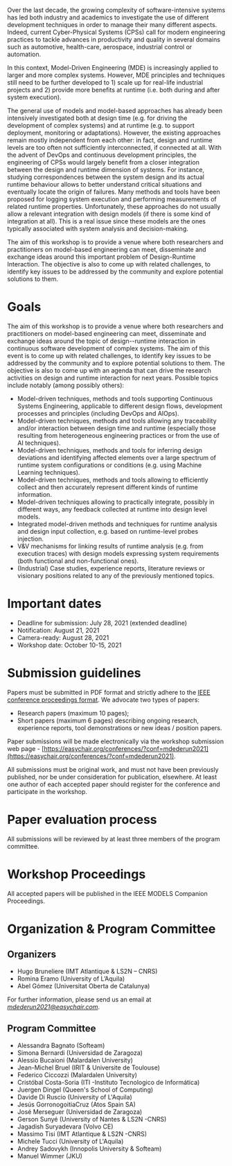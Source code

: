 Over the last decade, the growing complexity of software-intensive systems has led both industry and academics to investigate the use of different development techniques in order to manage their many different aspects.
Indeed, current Cyber-Physical Systems (CPSs) call for modern engineering practices to tackle advances in productivity and quality in several domains such as automotive, health-care, aerospace, industrial control or automation.

In this context, Model-Driven Engineering (MDE) is increasingly applied to larger and more complex systems. However, MDE principles and techniques still need to be further developed to 1) scale up for real-life industrial projects and 2) provide more benefits at runtime (i.e. both during and after system execution). 

The general use of models and model-based approaches has already been intensively investigated both at design time (e.g. for driving the development of complex systems) and at runtime (e.g. to support deployment, monitoring or adaptations).
However, the existing approaches remain mostly independent from each other: in fact, design and runtime levels are too often not sufficiently interconnected, if connected at all.
With the advent of DevOps and continuous development principles, the engineering of CPSs would largely benefit from a closer integration between the design and runtime dimension of systems.
For instance, studying correspondences between the system design and its actual runtime behaviour allows to better understand critical situations and eventually locate the origin of failures.
Many methods and tools have been proposed for logging system execution and performing measurements of related runtime properties.
Unfortunately, these approaches do not usually allow a relevant integration with design models (if there is some kind of integration at all).
This is a real issue since these models are the ones typically associated with system analysis and decision-making.

The aim of this workshop is to provide a venue where both researchers and practitioners on model-based engineering can meet, disseminate and exchange ideas around this important problem of Design-Runtime Interaction.
The objective is also to come up with related challenges, to identify key issues to be addressed by the community and explore potential solutions to them. 

# Goals

The aim of this workshop is to provide a venue where both researchers and practitioners on model-based engineering can meet, disseminate and exchange ideas around the topic of design--runtime interaction in continuous software development of complex systems. The aim of this event is to come up with related challenges, to identify key issues to be addressed by the community and to explore potential solutions to them. 
The objective is also to come up with an agenda that can drive the research activities on design and runtime interaction for next years.
Possible topics include notably (among possibly others):

* Model-driven techniques, methods and tools supporting Continuous Systems Engineering, applicable to different design flows, development processes and principles (including DevOps and AIOps).
* Model-driven techniques, methods and tools allowing any traceability and/or interaction between design time and runtime (especially those resulting from heterogeneous engineering practices or from the use of AI techniques).
* Model-driven techniques, methods and tools for inferring design deviations and identifying affected elements over a large spectrum of runtime system configurations or conditions (e.g. using Machine Learning techniques).
* Model-driven techniques, methods and tools allowing to efficiently collect and then accurately represent different kinds of runtime information.
* Model-driven techniques allowing to practically integrate, possibly in different ways, any feedback collected at runtime into design level models.
* Integrated model-driven methods and techniques for runtime analysis and design input collection, e.g. based on runtime-level probes injection.
* V&V mechanisms for linking results of runtime analysis (e.g. from execution traces) with design models expressing system requirements (both functional and non-functional ones).
* (Industrial) Case studies, experience reports, literature reviews or visionary positions related to any of the previously mentioned topics.

# Important dates

* Deadline for submission: July 28, 2021 (extended deadline)
* Notification: August 21, 2021
* Camera-ready: August 28, 2021
* Workshop date: October 10-15, 2021

# Submission guidelines

Papers must be submitted in PDF format and strictly adhere to the [IEEE conference proceedings format](https://www.ieee.org/conferences/publishing/templates.html). We advocate two types of papers:

* Research papers (maximum 10 pages);
* Short papers (maximum 6 pages) describing ongoing research, experience reports, tool demonstrations or new ideas / position papers.

Paper submissions will be made electronically via the workshop submission web page - [https://easychair.org/conferences/?conf=mdederun2021](https://easychair.org/conferences/?conf=mdederun2021). 

All submissions must be original work, and must not have been previously published, nor be under consideration for publication, elsewhere.
At least one author of each accepted paper should register for the conference and participate in the workshop.

# Paper evaluation process

All submissions will be reviewed by at least three members of the program committee.

# Workshop Proceedings

All accepted papers will be published in the IEEE MODELS Companion Proceedings.

# Organization & Program Committee

## Organizers

* Hugo Bruneliere (IMT Atlantique & LS2N – CNRS)
* Romina Eramo (University of L’Aquila)
* Abel Gómez (Universitat Oberta de Catalunya)

For further information, please send us an email at *mdederun2021@easychair.com*.

## Program Committee

* Alessandra Bagnato (Softeam)
* Simona Bernardi (Universidad de Zaragoza)
* Alessio Bucaioni (Malardalen University)
* Jean-Michel Bruel (IRIT & Universite de Toulouse)
* Federico Ciccozzi (Malardalen University)
* Cristóbal Costa-Soria (ITI -Instituto Tecnologico de Informática)
* Juergen Dingel (Queen's School of Computing)
* Davide Di Ruscio (University of L'Aquila)
* Jesús GorronogoitiaCruz (Atos Spain SA)
* José Merseguer (Universidad de Zaragoza)
* Gerson Sunyé (University of Nantes & LS2N -CNRS)
* Jagadish Suryadevara (Volvo CE)
* Massimo Tisi (IMT Atlantique  & LS2N -CNRS)
* Michele Tucci (University of L'Aquila)
* Andrey Sadovykh (Innopolis University & Softeam)
* Manuel Wimmer (JKU)
